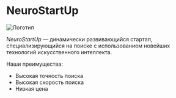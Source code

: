 # NeuroStartUp

![Логотип](https://github.com/netology-ds-team/git-homeworks/blob/main/1_self/logo.png)

*NeuroStartUp* — динамически развивающийся стартап, специализирующийся на поиске с использованием новейших технологий искусственного интеллекта. 

Наши преимущества:
- Высокая точность поиска
- Высокая скорость поиска
- Низкая цена